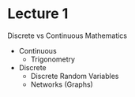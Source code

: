 # Lecture 1

Discrete vs Continuous Mathematics

- Continuous
  - Trigonometry
- Discrete
  - Discrete Random Variables
  - Networks (Graphs)

